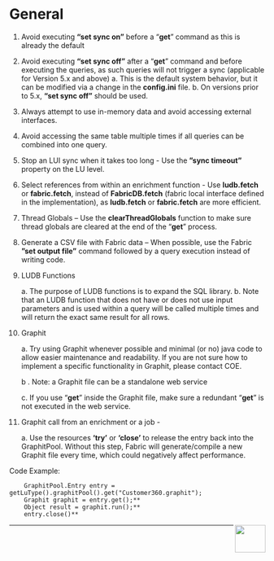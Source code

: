 
# General

1. Avoid executing **“set sync on”** before a “**get**” command as this is already the default

2. Avoid executing **“set sync off”** after a “**get**” command and before executing the queries, as such queries will not trigger a sync (applicable for Version 5.x and above)
    a. This is the default system behavior, but it can be modified via a change in the **config.ini** file.
    b. On versions prior to 5.x, **“set sync off”** should be used.

3. Always attempt to use in-memory data and avoid accessing external interfaces.

5. Avoid accessing the same table multiple times if all queries can be combined into one query. 

6. Stop an LUI sync when it takes too long - Use the **”sync timeout”** property on the LU level. 

7. Select references from within an enrichment function - Use **ludb.fetch** or **fabric.fetch**, instead of **FabricDB.fetch** (fabric local interface defined in the implementation),  as  **ludb.fetch** or **fabric.fetch** are more efficient. 

8. Thread Globals – Use the **clearThreadGlobals** function  to make sure thread globals are cleared at the end of the “**get**” process. 

9. Generate a CSV file with Fabric data – When possible, use the Fabric **”set output file”** command followed by a query execution instead of writing code. 

10. LUDB Functions  

    a. The purpose of LUDB functions is to expand the SQL library. 
    b. Note that an LUDB function that does not have or does not use input parameters and is used within a query will be called multiple times and will return the exact same result for all rows.

11. Graphit 

    a. Try using Graphit whenever possible and minimal (or no) java code to allow easier maintenance and readability. If you are not sure how to implement a specific functionality in Graphit, please contact COE.

    b . Note: a Graphit file can be a standalone web service

    c. If you use “**get**” inside the Graphit file, make sure a redundant “**get**” is not executed in the web service.

11. Graphit call from an enrichment or a job - 

    a. Use the resources **‘try’** or **‘close’** to release the entry back into the GraphitPool. 
Without this step, Fabric will generate/compile a new Graphit file every time, which could negatively affect performance.

   Code Example:

        GraphitPool.Entry entry = getLuType().graphitPool().get("Customer360.graphit"); 
        Graphit graphit = entry.get();**
        Object result = graphit.run();**
        entry.close()**  
        
[<img align="right" width="60" height="54" src="/articles/images/Next.png">](/articles/COE/Fabric_Implementation_Best_Practices/best_practice_java_coding.md)

------

